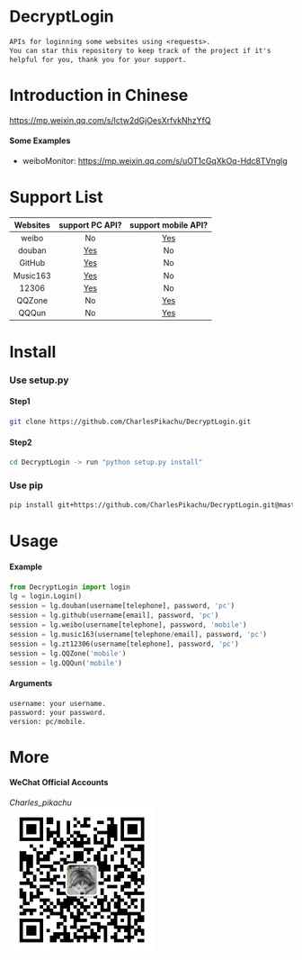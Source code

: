 # DecryptLogin
```
APIs for loginning some websites using <requests>.
You can star this repository to keep track of the project if it's helpful for you, thank you for your support.
```

# Introduction in Chinese
https://mp.weixin.qq.com/s/lctw2dGjOesXrfvkNhzYfQ
#### Some Examples
- weiboMonitor: https://mp.weixin.qq.com/s/uOT1cGqXkOq-Hdc8TVnglg

# Support List
|  Websites        | support PC API?                     |  support mobile API?              |
|  :----:          | :----:                              |  :----:                           |
|  weibo           | No                                  |  [Yes](./src/platforms/weibo.py)  |
|  douban          | [Yes](./src/platforms/douban.py)    |  No                               |
|  GitHub          | [Yes](./src/platforms/github.py)    |  No                               |
|  Music163        | [Yes](./src/platforms/music163.py)  |  No                               |
|  12306           | [Yes](./src/platforms/zt12306.py)   |  No                               |
|  QQZone          | No                                  |  [Yes](./src/platforms/QQZone.py) |
|  QQQun           | No                                  |  [Yes](./src/platforms/QQQun.py)  |

# Install
### Use setup.py
#### Step1
```sh
git clone https://github.com/CharlesPikachu/DecryptLogin.git
```
#### Step2
```sh
cd DecryptLogin -> run "python setup.py install"
```
### Use pip
```sh
pip install git+https://github.com/CharlesPikachu/DecryptLogin.git@master
```

# Usage
#### Example
```python
from DecryptLogin import login
lg = login.Login()
session = lg.douban(username[telephone], password, 'pc')
session = lg.github(username[email], password, 'pc')
session = lg.weibo(username[telephone], password, 'mobile')
session = lg.music163(username[telephone/email], password, 'pc')
session = lg.zt12306(username[telephone], password, 'pc')
session = lg.QQZone('mobile')
session = lg.QQQun('mobile')
```
#### Arguments
```
username: your username.
password: your password.
version: pc/mobile.
```

# More
#### WeChat Official Accounts
*Charles_pikachu*  
![img](./pictures/pikachu.jpg)